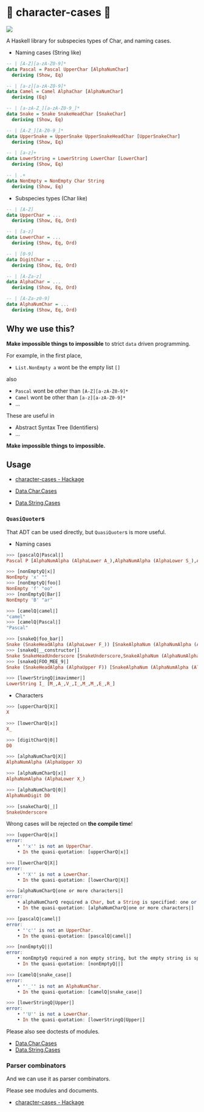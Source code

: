 # :diamond_shape_with_a_dot_inside: character-cases :diamond_shape_with_a_dot_inside:

[![](https://img.shields.io/hackage/v/character-cases)](https://hackage.haskell.org/package/character-cases)

A Haskell library for subspecies types of Char, and naming cases.

- Naming cases (String like)

```haskell
-- | [A-Z][a-zA-Z0-9]*
data Pascal = Pascal UpperChar [AlphaNumChar]
  deriving (Show, Eq)

-- | [a-z][a-zA-Z0-9]*
data Camel = Camel AlphaChar [AlphaNumChar]
  deriving (Eq)

-- | [a-zA-Z_][a-zA-Z0-9_]*
data Snake = Snake SnakeHeadChar [SnakeChar]
  deriving (Show, Eq)

-- | [A-Z_][A-Z0-9_]*
data UpperSnake = UpperSnake UpperSnakeHeadChar [UpperSnakeChar]
  deriving (Show, Eq)

-- | [a-z]+
data LowerString = LowerString LowerChar [LowerChar]
  deriving (Show, Eq)

-- | .+
data NonEmpty = NonEmpty Char String
  deriving (Show, Eq)
```

- Subspecies types (Char like)

```haskell
-- | [A-Z]
data UpperChar = ...
  deriving (Show, Eq, Ord)

-- | [a-z]
data LowerChar = ...
  deriving (Show, Eq, Ord)

-- | [0-9]
data DigitChar = ...
  deriving (Show, Eq, Ord)

-- | [A-Za-z]
data AlphaChar = ...
  deriving (Show, Eq, Ord)

-- | [A-Za-z0-9]
data AlphaNumChar = ...
  deriving (Show, Eq, Ord)
```

## Why we use this?

**Make impossible things to impossible** to strict `data` driven programming.

For example, in the first place,

- `List.NonEmpty a` wont be the empty list `[]`

also

- `Pascal` wont be other than `[A-Z][a-zA-Z0-9]*`
- `Camel` wont be other than `[a-z][a-zA-Z0-9]*`
- ...

These are useful in

- Abstract Syntax Tree (Identifiers)
- ...

**Make impossible things to impossible.**

## Usage

- [character-cases - Hackage](https://hackage.haskell.org/package/character-cases)

- [Data.Char.Cases](https://github.com/aiya000/hs-character-cases/blob/master/src/Data/Char/Cases.hs)
- [Data.String.Cases](https://github.com/aiya000/hs-character-cases/blob/master/src/Data/String/Cases.hs)

### `QuasiQuoter`s

That ADT can be used directly, but `QuasiQuoter`s is more useful.

- Naming cases

```haskell
>>> [pascalQ|Pascal|]
Pascal P [AlphaNumAlpha (AlphaLower A_),AlphaNumAlpha (AlphaLower S_),AlphaNumAlpha (AlphaLower C_),AlphaNumAlpha (AlphaLower A_),AlphaNumAlpha (AlphaLower L_)]

>>> [nonEmptyQ|x|]
NonEmpty 'x' ""
>>> [nonEmptyQ|foo|]
NonEmpty 'f' "oo"
>>> [nonEmptyQ|Bar|]
NonEmpty 'B' "ar"

>>> [camelQ|camel|]
"camel"
>>> [camelQ|Pascal|]
"Pascal"

>>> [snakeQ|foo_bar|]
Snake (SnakeHeadAlpha (AlphaLower F_)) [SnakeAlphaNum (AlphaNumAlpha (AlphaLower O_)),SnakeAlphaNum (AlphaNumAlpha (AlphaLower O_)),SnakeUnderscore,SnakeAlphaNum (AlphaNumAlpha (AlphaLower B_)),SnakeAlphaNum (AlphaNumAlpha (AlphaLower A_)),SnakeAlphaNum (AlphaNumAlpha (AlphaLower R_))]
>>> [snakeQ|__constructor|]
Snake SnakeHeadUnderscore [SnakeUnderscore,SnakeAlphaNum (AlphaNumAlpha (AlphaLower C_)),SnakeAlphaNum (AlphaNumAlpha (AlphaLower O_)),SnakeAlphaNum (AlphaNumAlpha (AlphaLower N_)),SnakeAlphaNum (AlphaNumAlpha (AlphaLower S_)),SnakeAlphaNum (AlphaNumAlpha (AlphaLower T_)),SnakeAlphaNum (AlphaNumAlpha (AlphaLower R_)),SnakeAlphaNum (AlphaNumAlpha (AlphaLower U_)),SnakeAlphaNum (AlphaNumAlpha (AlphaLower C_)),SnakeAlphaNum (AlphaNumAlpha (AlphaLower T_)),SnakeAlphaNum (AlphaNumAlpha (AlphaLower O_)),SnakeAlphaNum (AlphaNumAlpha (AlphaLower R_))]
>>> [snakeQ|FOO_MEE_9|]
Snake (SnakeHeadAlpha (AlphaUpper F)) [SnakeAlphaNum (AlphaNumAlpha (AlphaUpper O)),SnakeAlphaNum (AlphaNumAlpha (AlphaUpper O)),SnakeUnderscore,SnakeAlphaNum (AlphaNumAlpha (AlphaUpper M)),SnakeAlphaNum (AlphaNumAlpha (AlphaUpper E)),SnakeAlphaNum (AlphaNumAlpha (AlphaUpper E)),SnakeUnderscore,SnakeAlphaNum (AlphaNumDigit D9)]

>>> [lowerStringQ|imavimmer|]
LowerString I_ [M_,A_,V_,I_,M_,M_,E_,R_]
```

- Characters

```haskell
>>> [upperCharQ|X|]
X

>>> [lowerCharQ|x|]
X_

>>> [digitCharQ|0|]
D0

>>> [alphaNumCharQ|X|]
AlphaNumAlpha (AlphaUpper X)

>>> [alphaNumCharQ|x|]
AlphaNumAlpha (AlphaLower X_)

>>> [alphaNumCharQ|0|]
AlphaNumDigit D0

>>> [snakeCharQ|_|]
SnakeUnderscore
```

Wrong cases will be rejected on **the compile time**!

```haskell
>>> [upperCharQ|x|]
error:
    • ''x'' is not an UpperChar.
    • In the quasi-quotation: [upperCharQ|x|]

>>> [lowerCharQ|X|]
error:
    • ''X'' is not a LowerChar.
    • In the quasi-quotation: [lowerCharQ|X|]

>>> [alphaNumCharQ|one or more characters|]
error:
    • alphaNumCharQ required a Char, but a String is specified: one or more characters
    • In the quasi-quotation: [alphaNumCharQ|one or more characters|]
```

```haskell
>>> [pascalQ|camel|]
error:
    • ''c'' is not an UpperChar.
    • In the quasi-quotation: [pascalQ|camel|]

>>> [nonEmptyQ||]
error:
    • nonEmptyQ required a non empty string, but the empty string is specified.
    • In the quasi-quotation: [nonEmptyQ||]

>>> [camelQ|snake_case|]
error:
    • ''_'' is not an AlphaNumChar.
    • In the quasi-quotation: [camelQ|snake_case|]

>>> [lowerStringQ|Upper|]
error:
    • ''U'' is not a LowerChar.
    • In the quasi-quotation: [lowerStringQ|Upper|]
```

Please also see doctests of modules.

- [Data.Char.Cases](https://github.com/aiya000/hs-character-cases/blob/master/src/Data/Char/Cases.hs)
- [Data.String.Cases](https://github.com/aiya000/hs-character-cases/blob/master/src/Data/String/Cases.hs)

### Parser combinators

And we can use it as parser combinators.

Please see modules and documents.

- [character-cases - Hackage](https://hackage.haskell.org/package/character-cases)
